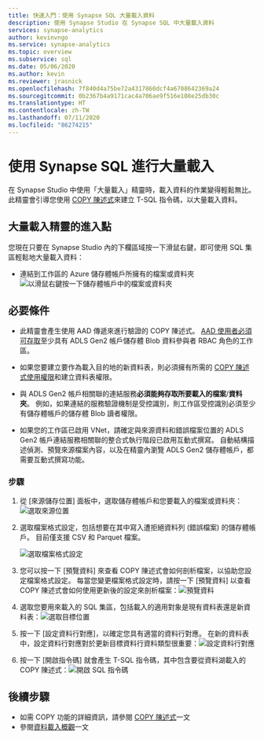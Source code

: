 ```yaml
---
title: 快速入門：使用 Synapse SQL 大量載入資料
description: 使用 Synapse Studio 在 Synapse SQL 中大量載入資料
services: synapse-analytics
author: kevinvngo
ms.service: synapse-analytics
ms.topic: overview
ms.subservice: sql
ms.date: 05/06/2020
ms.author: kevin
ms.reviewer: jrasnick
ms.openlocfilehash: 7f840d4a75be72a4317860dcf4a6708642369a24
ms.sourcegitcommit: 0b2367b4a9171cac4a706ae9f516e108e25db30c
ms.translationtype: HT
ms.contentlocale: zh-TW
ms.lasthandoff: 07/11/2020
ms.locfileid: "86274215"
---
```

# <a name="bulk-loading-with-synapse-sql"></a>使用 Synapse SQL 進行大量載入

在 Synapse Studio 中使用「大量載入」精靈時，載入資料的作業變得輕鬆無比。 此精靈會引導您使用 [COPY 陳述式](https://docs.microsoft.com/sql/t-sql/statements/copy-into-transact-sql?view=azure-sqldw-latest)來建立 T-SQL 指令碼，以大量載入資料。 

## <a name="entry-points-to-the-bulk-load-wizard"></a>大量載入精靈的進入點

您現在只要在 Synapse Studio 內的下欄區域按一下滑鼠右鍵，即可使用 SQL 集區輕鬆地大量載入資料：

- 連結到工作區的 Azure 儲存體帳戶所擁有的檔案或資料夾 ![以滑鼠右鍵按一下儲存體帳戶中的檔案或資料夾](./sql/media/bulk-load/bulk-load-entry-point-0.png)

## <a name="prerequisites"></a>必要條件

- 此精靈會產生使用 AAD 傳遞來進行驗證的 COPY 陳述式。 [AAD 使用者必須可存取](https://docs.microsoft.com/azure/synapse-analytics/sql-data-warehouse/quickstart-bulk-load-copy-tsql-examples#d-azure-active-directory-authentication-aad)至少具有 ADLS Gen2 帳戶儲存體 Blob 資料參與者 RBAC 角色的工作區。

- 如果您要建立要作為載入目的地的新資料表，則必須擁有所需的 [COPY 陳述式使用權限](https://docs.microsoft.com/sql/t-sql/statements/copy-into-transact-sql?view=azure-sqldw-latest#permissions)和建立資料表權限。

- 與 ADLS Gen2 帳戶相關聯的連結服務**必須能夠存取所要載入的檔案**/**資料夾**。 例如，如果連結的服務驗證機制是受控識別，則工作區受控識別必須至少有儲存體帳戶的儲存體 Blob 讀者權限。

- 如果您的工作區已啟用 VNet，請確定與來源資料和錯誤檔案位置的 ADLS Gen2 帳戶連結服務相關聯的整合式執行階段已啟用互動式撰寫。 自動結構描述偵測、預覽來源檔案內容，以及在精靈內瀏覽 ADLS Gen2 儲存體帳戶，都需要互動式撰寫功能。

### <a name="steps"></a>步驟

1. 從 [來源儲存位置] 面板中，選取儲存體帳戶和您要載入的檔案或資料夾：![選取來源位置](./sql/media/bulk-load/bulk-load-source-location.png)

2. 選取檔案格式設定，包括想要在其中寫入遭拒絕資料列 (錯誤檔案) 的儲存體帳戶。 目前僅支援 CSV 和 Parquet 檔案。

    ![選取檔案格式設定](./sql/media/bulk-load/bulk-load-file-format-settings.png)

3. 您可以按一下 [預覽資料] 來查看 COPY 陳述式會如何剖析檔案，以協助您設定檔案格式設定。 每當您變更檔案格式設定時，請按一下 [預覽資料] 以查看 COPY 陳述式會如何使用更新後的設定來剖析檔案：![預覽資料](./sql/media/bulk-load/bulk-load-file-format-settings-preview-data.png) 

4. 選取您要用來載入的 SQL 集區，包括載入的適用對象是現有資料表還是新資料表：![選取目標位置](./sql/media/bulk-load/bulk-load-target-location.png)

5. 按一下 [設定資料行對應]，以確定您具有適當的資料行對應。 在新的資料表中，設定資料行對應對於更新目標資料行資料類型很重要：![設定資料行對應](./sql/media/bulk-load/bulk-load-target-location-column-mapping.png)

6. 按一下 [開啟指令碼] 就會產生 T-SQL 指令碼，其中包含要從資料湖載入的 COPY 陳述式：![開啟 SQL 指令碼](./sql/media/bulk-load/bulk-load-target-final-script.png)

## <a name="next-steps"></a>後續步驟

- 如需 COPY 功能的詳細資訊，請參閱 [COPY 陳述式](https://docs.microsoft.com/sql/t-sql/statements/copy-into-transact-sql?view=azure-sqldw-latest#syntax)一文
- 參閱[資料載入概觀](https://docs.microsoft.com/azure/synapse-analytics/sql-data-warehouse/design-elt-data-loading#what-is-elt)一文
